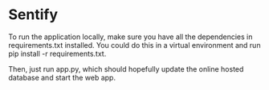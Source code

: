 # Sentify

To run the application locally, make sure you have all the dependencies in requirements.txt installed.
You could do this in a virtual environment and run pip install -r requirements.txt.

Then, just run app.py, which should hopefully update the online hosted database and start the web app.